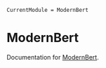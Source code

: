 ```@meta
CurrentModule = ModernBert
```

# ModernBert

Documentation for [ModernBert](https://github.com/svilupp/ModernBert.jl).
